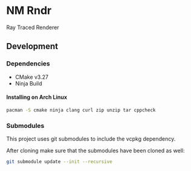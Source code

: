 # NM Rndr

Ray Traced Renderer

## Development

### Dependencies

- CMake v3.27
- Ninja Build

#### Installing on Arch Linux

```bash
pacman -S cmake ninja clang curl zip unzip tar cppcheck
```

### Submodules

This project uses git submodules to include the vcpkg dependency.

After cloning make sure that the submodules have been cloned as well:

```bash
git submodule update --init --recursive
```
